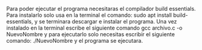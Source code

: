 Para poder ejecutar el programa necesitaras el compilador build essentials.
Para instalarlo solo usa en la terminal el comando:
sudo apt install build-essentials, y se terminara descargar e instalar el programa.
Una vez instalado en la terminal escribe el siguiente comando
gcc archivo.c -o NuevoNombre
y para ejecutarlo solo necesitas escribir el siguiente comando:
./NuevoNombre
y el programa se ejecutara.